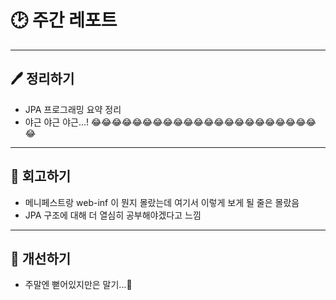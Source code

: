# 🕑 주간 레포트

---

## 🖊 정리하기

- JPA 프로그래밍 요약 정리
- 야근 야근 야근...! 😂😂😂😂😂😂😂😂😂😂😂😂😂😂😂😂😂😂😂😂😂😂😂

---

## 💭 회고하기

- 메니페스트랑 web-inf 이 뭔지 몰랐는데 여기서 이렇게 보게 될 줄은 몰랐음
- JPA 구조에 대해 더 열심히 공부해야겠다고 느낌

---

## 🥊 개선하기

- 주말엔 뻗어있지만은 말기...🤪